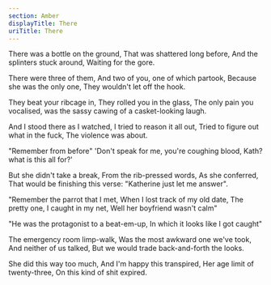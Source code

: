 ```yaml
---
section: Amber
displayTitle: There
uriTitle: There
---
```


There was a bottle on the ground,
That was shattered long before,
And the splinters stuck around,
Waiting for the gore.

There were three of them,
And two of you, one of which partook,
Because she was the only one,
They wouldn't let off the hook.

They beat your ribcage in,
They rolled you in the glass,
The only pain you vocalised,
was the sassy cawing of a casket-looking laugh.

And I stood there as I watched,
I tried to reason it all out,
Tried to figure out what in the fuck,
The violence was about.

"Remember from before"
'Don't speak for me,
you're coughing blood,
Kath? what is this all for?'

But she didn't take a break,
From the rib-pressed words,
As she conferred,
That would be finishing this verse:
"Katherine just let me answer".

"Remember the parrot that I met,
When I lost track of my old date,
The pretty one, I caught in my net,
Well her boyfriend wasn't calm"

"He was the protagonist to a beat-em-up,
In which it looks like I got caught"

The emergency room limp-walk,
Was the most awkward one we've took,
And neither of us talked,
But we would trade back-and-forth the looks.

She did this way too much,
And I'm happy this transpired,
Her age limit of twenty-three,
On this kind of shit expired.
